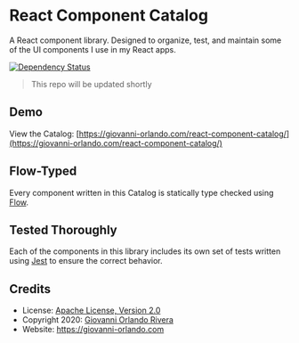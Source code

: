 # React Component Catalog
A React component library. Designed to organize, test, and maintain some of the UI components I use in my React apps. 

[![Dependency Status](https://david-dm.org/giovanni0918/react-component-catalog.svg)](https://david-dm.org/giovanni0918/react-component-catalog.svg)  

> This repo will be updated shortly

## Demo
View the Catalog: [https://giovanni-orlando.com/react-component-catalog/](https://giovanni-orlando.com/react-component-catalog/)

## Flow-Typed
Every component written in this Catalog is statically type checked using [Flow](https://flow.org/).

## Tested Thoroughly
Each of the components in this library includes its own set of tests written using [Jest](https://facebook.github.io/jest/) to ensure the correct behavior.

## Credits

- License: [Apache License, Version 2.0](http://www.apache.org/licenses/LICENSE-2.0)
- Copyright 2020: [Giovanni Orlando Rivera](https://github.com/giovanni0918)
- Website: <https://giovanni-orlando.com>
